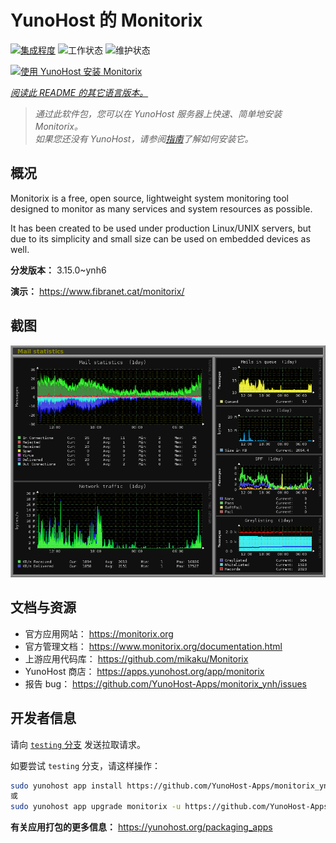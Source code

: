 <!--
注意：此 README 由 <https://github.com/YunoHost/apps/tree/master/tools/readme_generator> 自动生成
请勿手动编辑。
-->

# YunoHost 的 Monitorix

[![集成程度](https://dash.yunohost.org/integration/monitorix.svg)](https://dash.yunohost.org/appci/app/monitorix) ![工作状态](https://ci-apps.yunohost.org/ci/badges/monitorix.status.svg) ![维护状态](https://ci-apps.yunohost.org/ci/badges/monitorix.maintain.svg)

[![使用 YunoHost 安装 Monitorix](https://install-app.yunohost.org/install-with-yunohost.svg)](https://install-app.yunohost.org/?app=monitorix)

*[阅读此 README 的其它语言版本。](./ALL_README.md)*

> *通过此软件包，您可以在 YunoHost 服务器上快速、简单地安装 Monitorix。*  
> *如果您还没有 YunoHost，请参阅[指南](https://yunohost.org/install)了解如何安装它。*

## 概况

Monitorix is a free, open source, lightweight system monitoring tool designed to monitor as many services and system resources as possible.

It has been created to be used under production Linux/UNIX servers, but due to its simplicity and small size can be used on embedded devices as well.


**分发版本：** 3.15.0~ynh6

**演示：** <https://www.fibranet.cat/monitorix/>

## 截图

![Monitorix 的截图](./doc/screenshots/mail.png)

## 文档与资源

- 官方应用网站： <https://monitorix.org>
- 官方管理文档： <https://www.monitorix.org/documentation.html>
- 上游应用代码库： <https://github.com/mikaku/Monitorix>
- YunoHost 商店： <https://apps.yunohost.org/app/monitorix>
- 报告 bug： <https://github.com/YunoHost-Apps/monitorix_ynh/issues>

## 开发者信息

请向 [`testing` 分支](https://github.com/YunoHost-Apps/monitorix_ynh/tree/testing) 发送拉取请求。

如要尝试 `testing` 分支，请这样操作：

```bash
sudo yunohost app install https://github.com/YunoHost-Apps/monitorix_ynh/tree/testing --debug
或
sudo yunohost app upgrade monitorix -u https://github.com/YunoHost-Apps/monitorix_ynh/tree/testing --debug
```

**有关应用打包的更多信息：** <https://yunohost.org/packaging_apps>
